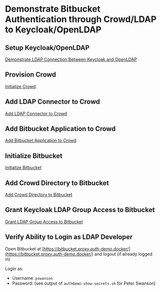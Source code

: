 # Demonstrate Bitbucket Authentication through Crowd/LDAP to Keycloak/OpenLDAP

## Setup Keycloak/OpenLDAP

[Demonstrate LDAP Connection Between Keycloak and OpenLDAP](docs/Demonstrate-LDAP-Connection-Between-Keycloak-and-OpenLDAP.md)

## Provision Crowd

[Initialize Crowd](Crowd_Initialize-Crowd.md)

## Add LDAP Connector to Crowd

[Add LDAP Connector to Crowd](Crowd_Add-LDAP-Connector-to-Crowd.md)

## Add Bitbucket Application to Crowd

[Add Bitbucket Application to Crowd](Crowd_Add-Bitbucket-Application-to-Crowd.md)

## Initialize Bitbucket

[Initialize Bitbucket](Bitbucket_Initialize-Bitbucket.md)

## Add Crowd Directory to Bitbucket

[Add Crowd Directory to Bitbucket](Bitbucket_Add-Crowd-Directory-to-Bitbucket.md)

## Grant Keycloak LDAP Group Access to Bitbucket

[Grant LDAP Group Access to Bitbucket](docs/Bitbucket_Grant-LDAP-Group-Access-to-Bitbucket.md)

## Verify Ability to Login as LDAP Developer

Open Bitbucket at [https://bitbucket.proxy.auth-demo.docker/](https://bitbucket.proxy.auth-demo.docker/)
and logout (if already logged in)

Login as:

* Username: `pswanson`
* Password: (see output of `authdemo-show-secrets.sh` for Peter Swanson)

